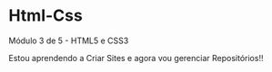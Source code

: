 # Html-Css
 Módulo 3 de 5 - HTML5 e CSS3

 Estou aprendendo a Criar Sites e agora vou gerenciar Repositórios!!